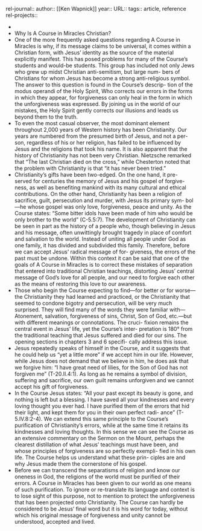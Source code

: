 rel-journal::
author:: [[Ken Wapnick]]
year::
URL::
tags:: article, reference
rel-projects::


-
- Why Is A Course in Miracles Christian?
- One of the more frequently asked questions regarding A Course in Miracles is why, if its message claims to be universal, it comes within a Christian form, with Jesus’ identity as the source of the material explicitly manifest. This has posed problems for many of the Course’s students and would-be students. This group has included not only Jews who grew up midst Christian anti-semitism, but large num- bers of Christians for whom Jesus has become a strong anti-religious symbol. The answer to this question is found in the Course’s descrip- tion of the modus operandi of the Holy Spirit, Who corrects our errors in the forms in which they appear, for forgiveness can only heal in the form in which the unforgiveness was expressed. By joining us in the world of our mistakes, the Holy Spirit gently corrects our illusions and leads us beyond them to the truth.
- To even the most casual observer, the most dominant element throughout 2,000 years of Western history has been Christianity. Our years are numbered from the presumed birth of Jesus, and not a per- son, regardless of his or her religion, has failed to be influenced by Jesus and the religions that took his name. It is also apparent that the history of Christianity has not been very Christian. Nietzsche remarked that “The last Christian died on the cross,” while Chesterton noted that the problem with Christianity is that “it has never been tried.”
- Christianity’s gifts have been two-edged. On the one hand, it pre- served for centuries the memory of Jesus and his gospel of forgive- ness, as well as benefiting mankind with its many cultural and ethical contributions. On the other hand, Christianity has been a religion of sacrifice, guilt, persecution and murder, with Jesus its primary sym- bol—he whose gospel was only love, forgiveness, peace and unity. As the Course states: “Some bitter idols have been made of him who would be only brother to the world” (C-5.5:7). The development of Christianity can be seen in part as the history of a people who, though believing in Jesus and his message, often unwittingly brought tragedy in place of comfort and salvation to the world. Instead of uniting all people under God as one family, it has divided and subdivided this family. Therefore, before we can accept Jesus’ radical message of for- giveness, the errors of the past must be undone. Within this context it can be said that one of the goals of A Course in Miracles is to correct these mistakes of separation that entered into traditional Christian teachings, distorting Jesus’ central message of God’s love for all people, and our need to forgive each other as the means of restoring this love to our awareness.
- Those who begin the Course expecting to find—for better or for worse—the Christianity they had learned and practiced, or the Christianity that seemed to condone bigotry and persecution, will be very much surprised. They will find many of the words they were familiar with—Atonement, salvation, forgiveness of sins, Christ, Son of God, etc.—but with different meanings or connotations. The cruci- fixion remains the central event in Jesus’ life, yet the Course’s inter- pretation is 180° from the traditional teaching that Jesus suffered and died for our sins. The opening sections in chapters 3 and 6 specifi- cally address this issue.
- Jesus repeatedly speaks of himself in the Course, and it suggests that he could help us “yet a little more” if we accept him in our life. However, while Jesus does not demand that we believe in him, he does ask that we forgive him: “I have great need of lilies, for the Son of God has not forgiven me” (T-20.II.4:1). As long as he remains a symbol of division, suffering and sacrifice, our own guilt remains unforgiven and we cannot accept his gift of forgiveness.
- In the Course Jesus states: “All your past except its beauty is gone, and nothing is left but a blessing. I have saved all your kindnesses and every loving thought you ever had. I have purified them of the errors that hid their light, and kept them for you in their own perfect radi- ance” (T-5.IV.8:2-4). We can extend this same principle to the Course’s purification of Christianity’s errors, while at the same time it retains its kindnesses and loving thoughts. In this sense we can see the Course as an extensive commentary on the Sermon on the Mount, perhaps the clearest distillation of what Jesus’ teachings must have been, and whose principles of forgiveness are so perfectly exempli- fied in his own life. The Course helps us understand what these prin- ciples are and why Jesus made them the cornerstone of his gospel.
- Before we can transcend the separatisms of religion and know our oneness in God, the religions of the world must be purified of their errors. A Course in Miracles has been given to our world as one means of such purification. To ignore or re-translate its language and context is to lose sight of this purpose, not to mention to protect the unforgiveness that has been projected onto Christianity. The Course can hardly be considered to be Jesus’ final word but it is his word for today, without which his original message of forgiveness and unity cannot be understood, accepted and lived.
